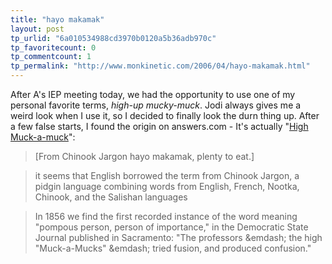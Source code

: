 ```yaml
---
title: "hayo makamak"
layout: post
tp_urlid: "6a010534988cd3970b0120a5b36adb970c"
tp_favoritecount: 0
tp_commentcount: 1
tp_permalink: "http://www.monkinetic.com/2006/04/hayo-makamak.html"
---
```

After A's IEP meeting today, we had the opportunity to use one of my personal favorite terms, *high-up mucky-muck*. Jodi always gives me a weird look when I use it, so I decided to finally look the durn thing up. After a few false starts, I found the origin on answers.com - It's actually "[High Muck-a-muck](http://www.answers.com/topic/high-muckamuck)":

>[From Chinook Jargon hayo makamak, plenty to eat.]

>it seems that English borrowed the term from Chinook Jargon, a pidgin language combining words from English, French, Nootka, Chinook, and the Salishan languages

>In 1856 we find the first recorded instance of the word meaning "pompous person, person of importance," in the Democratic State Journal published in Sacramento: "The professors &emdash; the high "Muck-a-Mucks" &emdash; tried fusion, and produced confusion."
